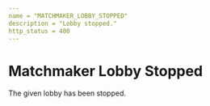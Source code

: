 ```yaml
---
name = "MATCHMAKER_LOBBY_STOPPED"
description = "Lobby stopped."
http_status = 400
---
```


# Matchmaker Lobby Stopped

The given lobby has been stopped.
